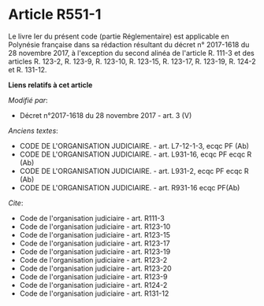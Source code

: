 # Article R551-1

Le livre Ier du présent code (partie Réglementaire) est applicable en Polynésie française dans sa rédaction résultant du
décret n° 2017-1618 du 28 novembre 2017, à l'exception du second alinéa de l'article R. 111-3 et des articles R. 123-2, R.
123-9, R. 123-10, R. 123-15, R. 123-17, R. 123-19, R. 124-2 et R. 131-12.

**Liens relatifs à cet article**

_Modifié par_:

  - Décret n°2017-1618 du 28 novembre 2017 - art. 3 (V)

_Anciens textes_:

  - CODE DE L'ORGANISATION JUDICIAIRE. - art. L7-12-1-3, ecqc PF (Ab)
  - CODE DE L'ORGANISATION JUDICIAIRE. - art. L931-16, ecqc PF ecqc R (Ab)
  - CODE DE L'ORGANISATION JUDICIAIRE. - art. L931-2, ecqc PF ecqc R (Ab)
  - CODE DE L'ORGANISATION JUDICIAIRE. - art. R931-16 ecqc PF(Ab)

_Cite_:

  - Code de l'organisation judiciaire - art. R111-3
  - Code de l'organisation judiciaire - art. R123-10
  - Code de l'organisation judiciaire - art. R123-15
  - Code de l'organisation judiciaire - art. R123-17
  - Code de l'organisation judiciaire - art. R123-19
  - Code de l'organisation judiciaire - art. R123-2
  - Code de l'organisation judiciaire - art. R123-20
  - Code de l'organisation judiciaire - art. R123-9
  - Code de l'organisation judiciaire - art. R124-2
  - Code de l'organisation judiciaire - art. R131-12
